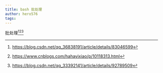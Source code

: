 ```yaml
---
title: bash 批处理
author: hero576
tags:
---
```

<!-- more -->

批处理[^1][^2][^3]
[^1]:https://blog.csdn.net/qq_36838191/article/details/83046599
[^2]:https://www.cnblogs.com/hahayixiao/p/10118313.html
[^3]:https://blog.csdn.net/qq_33392141/article/details/92789509







